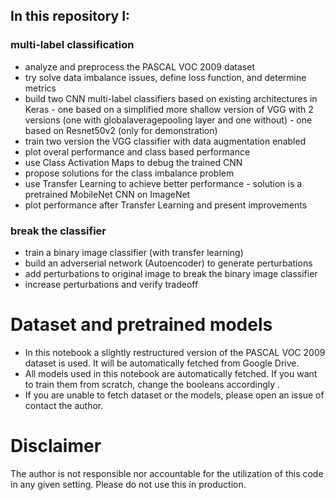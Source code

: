 ## In this repository I:
### multi-label classification
  - analyze and preprocess the PASCAL VOC 2009 dataset
  - try solve data imbalance issues, define loss function, and determine metrics 
  - build two CNN multi-label classifiers based on existing architectures in Keras
        - one based on a simplified more shallow version of VGG with 2 versions (one with globalaveragepooling layer and one without)
        - one based on Resnet50v2 (only for demonstration)
  - train two version the VGG classifier with data augmentation enabled
  - plot overal performance and class based performance
  - use Class Activation Maps to debug the trained CNN
  - propose solutions for the class imbalance problem
  - use Transfer Learning to achieve better performance
        - solution is a pretrained MobileNet CNN on ImageNet
  - plot performance after Transfer Learning and present improvements
### break the classifier
  - train a binary image classifier (with transfer learning)
  - build an adverserial network (Autoencoder) to generate perturbations
  - add perturbations to original image to break the binary image classifier
  - increase perturbations and verify tradeoff
  
# Dataset and pretrained models

- In this notebook a slightly restructured version of the PASCAL VOC 2009 dataset is used. It will be automatically fetched from Google Drive.
- All models used in this notebook are automatically fetched. If you want to train them from scratch, change the booleans accordingly .
- If you are unable to fetch dataset or the models, please open an issue of contact the author. 

# Disclaimer

The author is not responsible nor accountable for the utilization of this code in any given setting. Please do not use this in production. 
